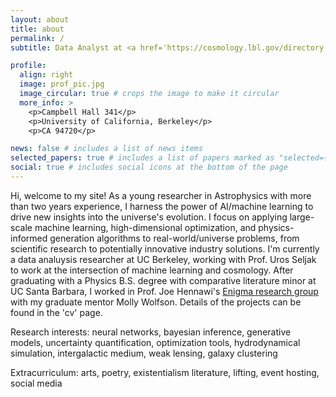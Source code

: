 ```yaml
---
layout: about
title: about
permalink: /
subtitle: Data Analyst at <a href='https://cosmology.lbl.gov/directory.html'>BCCP</a>. Previously  <a href='https://www.ucsb.edu/'>Gaucho</a>.

profile:
  align: right
  image: prof_pic.jpg
  image_circular: true # crops the image to make it circular
  more_info: >
    <p>Campbell Hall 341</p>
    <p>University of California, Berkeley</p>
    <p>CA 94720</p>

news: false # includes a list of news items
selected_papers: true # includes a list of papers marked as "selected={true}"
social: true # includes social icons at the bottom of the page
---
```


Hi, welcome to my site!  As a young researcher in Astrophysics with more than two years experience, I harness the power of AI/machine learning to drive new insights into the universe's evolution. I focus on applying large-scale machine learning, high-dimensional optimization, and physics-informed generation algorithms to real-world/universe problems, from scientific research to potentially innovative industry solutions. I'm currently a data analuysis researcher at UC Berkeley, working with Prof. Uros Seljak to work at the intersection of machine learning and cosmology. After graduating with a Physics B.S. degree with comparative literature minor at UC Santa Barbara, I worked in Prof. Joe Hennawi's [Enigma research group](https://enigma-igm.github.io) with my graduate mentor Molly Wolfson. Details of the projects can be found in the 'cv' page.

Research interests: neural networks, bayesian inference, generative models, uncertainty quantification, optimization tools, hydrodynamical simulation, intergalactic medium, weak lensing, galaxy clustering

Extracurriculum: arts, poetry, existentialism literature, lifting, event hosting, social media